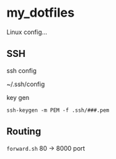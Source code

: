 # my_dotfiles

Linux config...

## SSH

ssh config

~/.ssh/config

key gen

```
ssh-keygen -m PEM -f .ssh/###.pem
```

## Routing

`forward.sh` 80 -> 8000 port